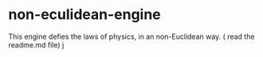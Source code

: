 # non-eculidean-engine
This engine defies the laws of physics, in an non-Euclidean way. ( read the readme.md file)
j
